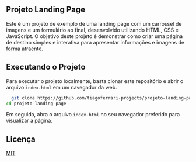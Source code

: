 ## Projeto Landing Page

Este é um projeto de exemplo de uma landing page com um carrossel de imagens e um formulário ao final, desenvolvido utilizando HTML, CSS e JavaScript. O objetivo deste projeto é demonstrar como criar uma página de destino simples e interativa para apresentar informações e imagens de forma atraente.




## Executando o Projeto

Para executar o projeto localmente, basta clonar este repositório e abrir o arquivo `index.html` em um navegador da web.

```bash
  git clone https://github.com/tiagoferrari-projects/projeto-landing-page.git
cd projeto-landing-page
```

Em seguida, abra o arquivo `index.html` no seu navegador preferido para visualizar a página.

## Licença

[MIT](https://choosealicense.com/licenses/mit/)

